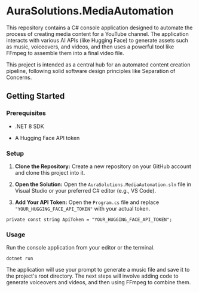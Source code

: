 # AuraSolutions.MediaAutomation

This repository contains a C# console application designed to automate the process of creating media content for a YouTube channel. The application interacts with various AI APIs (like Hugging Face) to generate assets such as music, voiceovers, and videos, and then uses a powerful tool like FFmpeg to assemble them into a final video file.

This project is intended as a central hub for an automated content creation pipeline, following solid software design principles like Separation of Concerns.

## Getting Started

### Prerequisites

- .NET 8 SDK
    
- A Hugging Face API token
    

### Setup

1. **Clone the Repository:** Create a new repository on your GitHub account and clone this project into it.
    
2. **Open the Solution:** Open the `AuraSolutions.MediaAutomation.sln` file in Visual Studio or your preferred C# editor (e.g., VS Code).
    
3. **Add Your API Token:** Open the `Program.cs` file and replace `"YOUR_HUGGING_FACE_API_TOKEN"` with your actual token.
    

```
private const string ApiToken = "YOUR_HUGGING_FACE_API_TOKEN";
```

### Usage

Run the console application from your editor or the terminal.

```
dotnet run
```

The application will use your prompt to generate a music file and save it to the project's root directory. The next steps will involve adding code to generate voiceovers and videos, and then using FFmpeg to combine them.